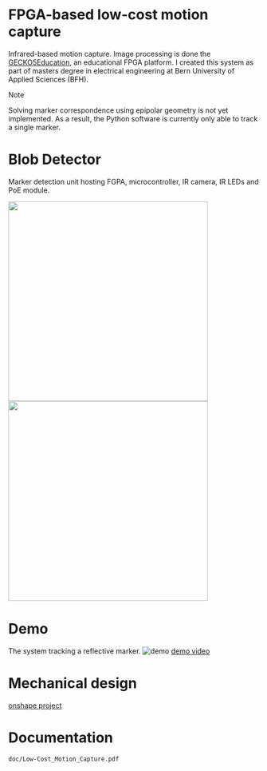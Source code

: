 # FPGA-based low-cost motion capture
Infrared-based motion capture.
Image processing is done the [GECKO5Education](https://github.com/logisim-evolution/GECKO5Education), an educational FPGA platform.
I created this system as part of masters degree in electrical engineering at Bern University of Applied Sciences (BFH).

> [!NOTE]
> Solving marker correspondence using epipolar geometry is not yet implemented.
> As a result, the Python software is currently only able to track a single marker.

# Blob Detector
Marker detection unit hosting FGPA, microcontroller, IR camera, IR LEDs and PoE module.
<p float="left">
  <img src="doc/blobDetectorFront.png" height="400px" />
  <img src="doc/blobDetectorBack.png"  height="400px" />
</p>

# Demo
The system tracking a reflective marker.
![demo](doc/mocap.gif)
[demo video](https://youtu.be/6Va6dF9vp88)

# Mechanical design
[onshape project](https://cad.onshape.com/documents/1d5331a2d4403797078fc34d/w/9683c0b739c4abd1173768d9/e/775ed87ad6031a9883c39a66?renderMode=0&uiState=687d36ef6178f96628e9789b)

# Documentation
`doc/Low-Cost_Motion_Capture.pdf`
